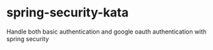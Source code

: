 ﻿# spring-security-kata
Handle both basic authentication and google oauth authentication with spring security

